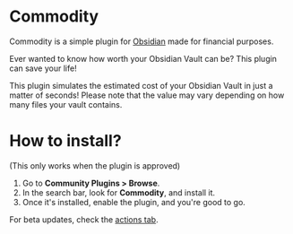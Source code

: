 # Commodity
Commodity is a simple plugin for [Obsidian](https://obsidian.md) made for financial purposes.

Ever wanted to know how worth your Obsidian Vault can be? This plugin can save your life!

This plugin simulates the estimated cost of your Obsidian Vault in just a matter of seconds! Please note that the value may vary depending on how many files your vault contains.

# How to install?
(This only works when the plugin is approved)
1. Go to **Community Plugins > Browse**.
2. In the search bar, look for **Commodity**, and install it.
3. Once it's installed, enable the plugin, and you're good to go.

For beta updates, check the [actions tab](https://github.com/LouieNotHere/commodity/actions).
